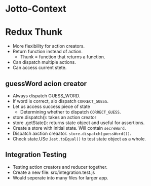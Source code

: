 # Jotto-Context

# Redux Thunk

- More flexibility for action creators.
- Return function instead of action.
  - Thunk = function that returns a function.
- Can dispatch multiple actions.
- Can access current stete.

## guessWord acion creator

- Always dispatch GUESS_WORD.
- If word is correct, alo dispatch `CORRECT_GUESS`.
- Let us access success piece of state
  - Determining whether to dispatch `CORRECT_GUESS`.
- store.dispatch(): takes an action creator
- store .getState(): returns state object and useful for assertions.
- Create a store with initial state. Will contain `secreWord`.
- Dispatch axction creaator. `store.dispatch(guessWord())`.
- Check state.USe `Jest.toEqual()` to test state object as a whole.

## Integration Testing

- Testing action creators and reducer together.
- Create a new file: src/integration.test.js
- Would seperate into many files for larger app.
